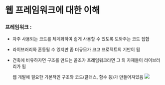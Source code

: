 # 웹 프레임워크에 대한 이해

### 프레임워크 :
- 자주 사용되는 코드를 체계화하여 쉽게 사용할 수 있도록 도와주는 코드 집합
- 라이브러리와 혼동될 수 있지만 좀 더규모가 크고 프로젝트의 기반이 됨
- 건축에 비유하자면 구조를 만드는 골조가 프레임워크라면 그 외 자재들이 라이브러리가 됨

    웹 개발에 필요한 기본적인 구조와 코드(클래스, 함수 등)가 만들어져있음
![](https://images.velog.io/images/sh981013s/post/551cd00d-6bc1-499b-9984-d2377e963594/image.png)